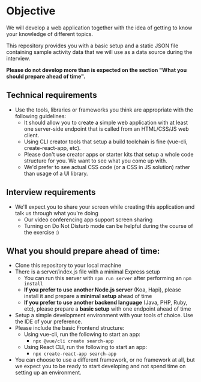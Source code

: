 # Objective
We will develop a web application together with the idea of getting to know your knowledge of different topics.

This repository provides you with a basic setup and a static JSON file containing sample activity data that we will use as a data source during the interview.

**Please do not develop more than is expected on the section "What you should prepare ahead of time".**

## Technical requirements
- Use the tools, libraries or frameworks you think are appropriate with the following guidelines:
  - It should allow you to create a simple web application with at least one server-side endpoint that is called from an HTML/CSS/JS web client.
  - Using CLI creator tools that setup a build toolchain is fine (vue-cli, create-react-app, etc).
  - Please don't use creator apps or starter kits that setup a whole code structure for you. We want to see what you come up with.
  - We'd prefer to see actual CSS code (or a CSS in JS solution) rather than usage of a UI library.

## Interview requirements
- We'll expect you to share your screen while creating this application and talk us through what you're doing
  - Our video conferencing app support screen sharing
  - Turning on Do Not Disturb mode can be helpful during the course of the exercise :)
  
## What you should prepare ahead of time:
- Clone this repository to your local machine
- There is a server/index.js file with a minimal Express setup
  - You can run this server with `npm run server` after performing an `npm install`
  - **If you prefer to use another Node.js server** (Koa, Hapi), please install it and prepare a **minimal setup** ahead of time
  - **If you prefer to use another backend language** (Java, PHP, Ruby, etc), please prepare a **basic setup** with one endpoint ahead of time
- Setup a simple development environment with your tools of choice. Use the IDE of your preference.
- Please include the basic Frontend structure:
  - Using vue-cli, run the following to start an app:
    - `npx @vue/cli create search-app`
  - Using React CLI, run the following to start an app:
    - `npx create-react-app search-app`
- You can choose to use a different framework, or no framework at all, but we expect you to be ready to start developing and not spend time on setting up an environment.
